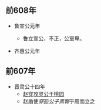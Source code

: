 
## 前608年

- 鲁宣公元年
	- 鲁立宣公，不正，公室卑。

- 齐惠公元年


## 前607年

- 晋灵公十四年
	- [赵穿攻灵公于桃园](晋/灵公/赵穿攻灵公于桃园.md)
	- 赵盾使*穿*迎*公子黑臀*于周而立之